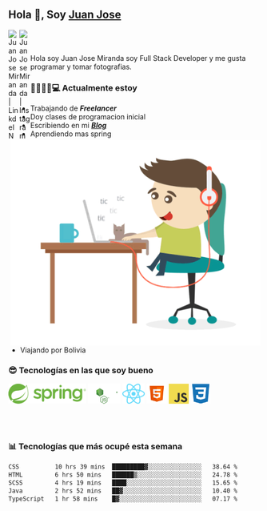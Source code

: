## Hola 👋, Soy [Juan Jose](http://juanjoses.me)

<a href="https://www.linkedin.com/in/juanjosemirandam/">
  <img align="left" alt="Juan Jose Miranda | LinkdeIN" width="22px" src="https://cdn.jsdelivr.net/npm/simple-icons@v3/icons/linkedin.svg" />
</a>

<a href="https://www.instagram.com/juan.jose.miranda/">
  <img align="left" alt="Juan Jose Miranda | Instagram" width="22px" src="https://cdn.jsdelivr.net/npm/simple-icons@v3/icons/instagram.svg" />
</a>

<br /> <br />

Hola soy Juan Jose Miranda soy Full Stack Developer y me gusta programar y tomar fotografias.

<img align="right" alt="GIF" src="./images/gif-juanjose.gif" width="500" max-height="320" />

### 👨‍💻🕵‍♀💻 Actualmente estoy

- Trabajando de ***Freelancer***
- Doy clases de programacion inicial
- Escribiendo en mi ***[Blog](http://juanjoses.me)***
- Aprendiendo mas spring
- Viajando por Bolivia 

### 😎 Tecnologías en las que soy bueno

<code><img alt="Spring" height="40px" src="./images/spring-icon.svg"/></code>
<code><img alt="NodeJS" height="40px" src="./images/nodejs-icon.svg" /></code>
<code><img alt="ReactJS" height="40px" src="./images/react-icon.svg" /></code>
<code><img alt="HTML5" height="40px" src="./images/html-icon.png" /></code>
<code><img alt="JavaScript" height="40px" src="./images/js-icon.png"  /></code>
<code><img alt="CSS3" height="40px" src="./images/css-icon.png" /></code>

<br/><br/>

### 📊 Tecnologías que más ocupé esta semana

<!--START_SECTION:waka-->
```text
CSS          10 hrs 39 mins  █████████▓░░░░░░░░░░░░░░░   38.64 % 
HTML         6 hrs 50 mins   ██████▒░░░░░░░░░░░░░░░░░░   24.78 % 
SCSS         4 hrs 19 mins   ████░░░░░░░░░░░░░░░░░░░░░   15.65 % 
Java         2 hrs 52 mins   ██▓░░░░░░░░░░░░░░░░░░░░░░   10.40 % 
TypeScript   1 hr 58 mins    █▓░░░░░░░░░░░░░░░░░░░░░░░   07.17 % 
```
<!--END_SECTION:waka-->

<!-- ### 📌🤓 Últimos artículos en mi blog -->